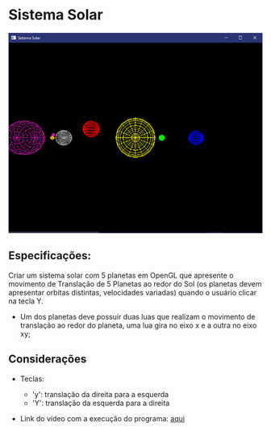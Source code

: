 # Sistema Solar

![Sistema Solar](https://github.com/marcio-henrique/computacao-grafica/blob/main/imgs/sistema-solar.png)

## Especificações:

Criar um sistema solar com 5 planetas em OpenGL que apresente o movimento de Translação de 5 Planetas ao redor do Sol (os planetas devem apresentar orbitas distintas, velocidades variadas) quando o usuário clicar na tecla Y.



- Um dos planetas deve possuir duas luas que
  realizam o movimento de translação ao redor do planeta, uma lua gira no eixo x e a outra no eixo xy;
  
## Considerações

- Teclas:
  - 'y': translação da direita para a esquerda
  - 'Y': translação da esquerda para a direita
 
- Link do vídeo com a execução do programa: [aqui](https://www.loom.com/share/4cb13560c9df4293a7ee98aa7a719348)

